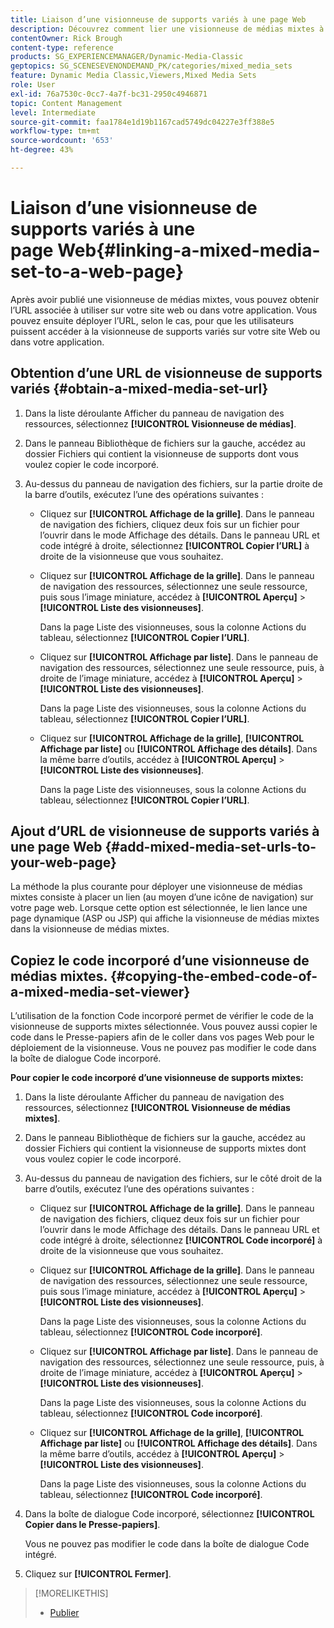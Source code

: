 ```yaml
---
title: Liaison d’une visionneuse de supports variés à une page Web
description: Découvrez comment lier une visionneuse de médias mixtes à une page web dans Adobe Dynamic Media Classic.
contentOwner: Rick Brough
content-type: reference
products: SG_EXPERIENCEMANAGER/Dynamic-Media-Classic
geptopics: SG_SCENESEVENONDEMAND_PK/categories/mixed_media_sets
feature: Dynamic Media Classic,Viewers,Mixed Media Sets
role: User
exl-id: 76a7530c-0cc7-4a7f-bc31-2950c4946871
topic: Content Management
level: Intermediate
source-git-commit: faa1784e1d19b1167cad5749dc04227e3ff388e5
workflow-type: tm+mt
source-wordcount: '653'
ht-degree: 43%

---
```


# Liaison d’une visionneuse de supports variés à une page Web{#linking-a-mixed-media-set-to-a-web-page}

Après avoir publié une visionneuse de médias mixtes, vous pouvez obtenir l’URL associée à utiliser sur votre site web ou dans votre application. Vous pouvez ensuite déployer l’URL, selon le cas, pour que les utilisateurs puissent accéder à la visionneuse de supports variés sur votre site Web ou dans votre application.

## Obtention d’une URL de visionneuse de supports variés {#obtain-a-mixed-media-set-url}

1. Dans la liste déroulante Afficher du panneau de navigation des ressources, sélectionnez **[!UICONTROL Visionneuse de médias]**.
1. Dans le panneau Bibliothèque de fichiers sur la gauche, accédez au dossier Fichiers qui contient la visionneuse de supports dont vous voulez copier le code incorporé.
1. Au-dessus du panneau de navigation des fichiers, sur la partie droite de la barre d’outils, exécutez l’une des opérations suivantes :

   * Cliquez sur **[!UICONTROL Affichage de la grille]**. Dans le panneau de navigation des fichiers, cliquez deux fois sur un fichier pour l’ouvrir dans le mode Affichage des détails. Dans le panneau URL et code intégré à droite, sélectionnez **[!UICONTROL Copier l’URL]** à droite de la visionneuse que vous souhaitez.
   * Cliquez sur **[!UICONTROL Affichage de la grille]**. Dans le panneau de navigation des ressources, sélectionnez une seule ressource, puis sous l’image miniature, accédez à **[!UICONTROL Aperçu]** > **[!UICONTROL Liste des visionneuses]**.

     Dans la page Liste des visionneuses, sous la colonne Actions du tableau, sélectionnez **[!UICONTROL Copier l’URL]**.

   * Cliquez sur **[!UICONTROL Affichage par liste]**. Dans le panneau de navigation des ressources, sélectionnez une seule ressource, puis, à droite de l’image miniature, accédez à **[!UICONTROL Aperçu]** > **[!UICONTROL Liste des visionneuses]**.

     Dans la page Liste des visionneuses, sous la colonne Actions du tableau, sélectionnez **[!UICONTROL Copier l’URL]**.

   * Cliquez sur **[!UICONTROL Affichage de la grille]**, **[!UICONTROL Affichage par liste]** ou **[!UICONTROL Affichage des détails]**. Dans la même barre d’outils, accédez à **[!UICONTROL Aperçu]** > **[!UICONTROL Liste des visionneuses]**.

     Dans la page Liste des visionneuses, sous la colonne Actions du tableau, sélectionnez **[!UICONTROL Copier l’URL]**.

## Ajout d’URL de visionneuse de supports variés à une page Web {#add-mixed-media-set-urls-to-your-web-page}

La méthode la plus courante pour déployer une visionneuse de médias mixtes consiste à placer un lien (au moyen d’une icône de navigation) sur votre page web. Lorsque cette option est sélectionnée, le lien lance une page dynamique (ASP ou JSP) qui affiche la visionneuse de médias mixtes dans la visionneuse de médias mixtes.

## Copiez le code incorporé d’une visionneuse de médias mixtes. {#copying-the-embed-code-of-a-mixed-media-set-viewer}

L’utilisation de la fonction Code incorporé permet de vérifier le code de la visionneuse de supports mixtes sélectionnée. Vous pouvez aussi copier le code dans le Presse-papiers afin de le coller dans vos pages Web pour le déploiement de la visionneuse. Vous ne pouvez pas modifier le code dans la boîte de dialogue Code incorporé.

**Pour copier le code incorporé d’une visionneuse de supports mixtes:**

1. Dans la liste déroulante Afficher du panneau de navigation des ressources, sélectionnez **[!UICONTROL Visionneuse de médias mixtes]**.
1. Dans le panneau Bibliothèque de fichiers sur la gauche, accédez au dossier Fichiers qui contient la visionneuse de supports mixtes dont vous voulez copier le code incorporé.
1. Au-dessus du panneau de navigation des fichiers, sur le côté droit de la barre d’outils, exécutez l’une des opérations suivantes :

   * Cliquez sur **[!UICONTROL Affichage de la grille]**. Dans le panneau de navigation des fichiers, cliquez deux fois sur un fichier pour l’ouvrir dans le mode Affichage des détails. Dans le panneau URL et code intégré à droite, sélectionnez **[!UICONTROL Code incorporé]** à droite de la visionneuse que vous souhaitez.
   * Cliquez sur **[!UICONTROL Affichage de la grille]**. Dans le panneau de navigation des ressources, sélectionnez une seule ressource, puis sous l’image miniature, accédez à **[!UICONTROL Aperçu]** > **[!UICONTROL Liste des visionneuses]**.

     Dans la page Liste des visionneuses, sous la colonne Actions du tableau, sélectionnez **[!UICONTROL Code incorporé]**.

   * Cliquez sur **[!UICONTROL Affichage par liste]**. Dans le panneau de navigation des ressources, sélectionnez une seule ressource, puis, à droite de l’image miniature, accédez à **[!UICONTROL Aperçu]** > **[!UICONTROL Liste des visionneuses]**.

     Dans la page Liste des visionneuses, sous la colonne Actions du tableau, sélectionnez **[!UICONTROL Code incorporé]**.

   * Cliquez sur **[!UICONTROL Affichage de la grille]**, **[!UICONTROL Affichage par liste]** ou **[!UICONTROL Affichage des détails]**. Dans la même barre d’outils, accédez à **[!UICONTROL Aperçu]** > **[!UICONTROL Liste des visionneuses]**.

     Dans la page Liste des visionneuses, sous la colonne Actions du tableau, sélectionnez **[!UICONTROL Code incorporé]**.

1. Dans la boîte de dialogue Code incorporé, sélectionnez **[!UICONTROL Copier dans le Presse-papiers]**.

   Vous ne pouvez pas modifier le code dans la boîte de dialogue Code intégré.

1. Cliquez sur **[!UICONTROL Fermer]**.

>[!MORELIKETHIS]
>
>* [Publier](publishing-files.md#publishing_files)
